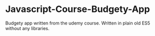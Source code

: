 # Javascript-Course-Budgety-App

Budgety app written from the udemy course.
Written in plain old ES5 without any libraries.

